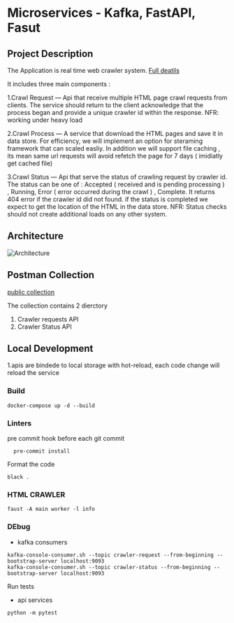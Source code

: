 # Microservices - Kafka, FastAPI, Fasut

## Project Description
The Application is real time web crawler system.
[Full deatils](https://medium.com/@oshri1992/scaling-for-success-building-a-high-performance-app-with-microservices-fastapi-fasut-and-kafka-25437e006500) 

It includes three main components :

1.Crawl Request — Api that receive multiple HTML page crawl requests from clients.
The service should return to the client acknowledge that the process began and provide a unique crawler id within the response. NFR: working under heavy load

2.Crawl Process — A service that download the HTML pages and save it in data store. For efficiency, we will implement an option for steraming framework that can scaled easliy.
In addition we will support file caching , its mean same url requests will avoid refetch the page for 7 days ( imidiatly get cached file)

3.Crawl Status — Api that serve the status of crawling request by crawler id. The status can be one of : Accepted ( received and is pending
processing ) , Running, Error ( error occurred during the crawl ) , Complete. It returns 404 error if the crawler id did not found. if the status is completed we expect to get the location of the HTML in the data store. NFR: Status checks should not create additional loads on any other system.

## Architecture
![Architecture](https://user-images.githubusercontent.com/35071710/219124194-1d110218-909e-4f89-8a93-9784117f8093.png)

## Postman Collection
[public collection](https://elements.getpostman.com/redirect?entityId=10168156-2950ceb9-e306-4e3a-8c2c-3d0e8523dd6b&entityType=collection)

The collection contains 2 dierctory
1. Crawler requests API
2. Crawler Status API


## Local Development
1.apis are bindede to local storage with hot-reload, each code change will reload the service


### Build
`docker-compose up -d --build`

### Linters

pre commit hook before each git commit 
```shell
  pre-commit install 
```

Format the code
```shell
black .
```

### HTML CRAWLER
```shell
faust -A main worker -l info
```

### DEbug
- kafka consumers
```shell
kafka-console-consumer.sh --topic crawler-request --from-beginning --bootstrap-server localhost:9093
kafka-console-consumer.sh --topic crawler-status --from-beginning --bootstrap-server localhost:9093
```

Run tests
- api services
```shell
python -m pytest
```
